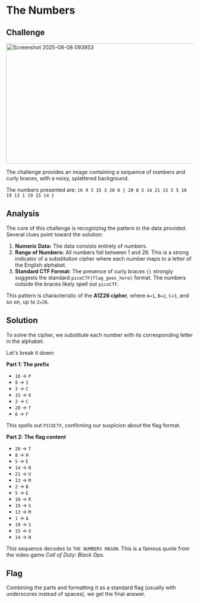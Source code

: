 # The Numbers

## Challenge
<img width="688" height="323" alt="Screenshot 2025-08-08 093953" src="https://github.com/user-attachments/assets/7d6d1026-21ed-4ae4-9e20-eb5d57ac70d2" />

The challenge provides an image containing a sequence of numbers and curly braces, with a noisy, splattered background.


The numbers presented are:
`16 9 3 15 3 20 6 { 20 8 5 14 21 13 2 5 18 19 13 1 19 15 14 }`

## Analysis

The core of this challenge is recognizing the pattern in the data provided. Several clues point toward the solution:

1.  **Numeric Data:** The data consists entirely of numbers.
2.  **Range of Numbers:** All numbers fall between 1 and 26. This is a strong indicator of a substitution cipher where each number maps to a letter of the English alphabet.
3.  **Standard CTF Format:** The presence of curly braces `{}` strongly suggests the standard `picoCTF{flag_goes_here}` format. The numbers outside the braces likely spell out `picoCTF`.

This pattern is characteristic of the **A1Z26 cipher**, where `A=1`, `B=2`, `C=3`, and so on, up to `Z=26`.

## Solution

To solve the cipher, we substitute each number with its corresponding letter in the alphabet.

Let's break it down:

**Part 1: The prefix**
*   `16` -> `P`
*   `9` -> `I`
*   `3` -> `C`
*   `15` -> `O`
*   `3` -> `C`
*   `20` -> `T`
*   `6` -> `F`

This spells out `PICOCTF`, confirming our suspicion about the flag format.

**Part 2: The flag content**
*   `20` -> `T`
*   `8` -> `H`
*   `5` -> `E`
*   `14` -> `N`
*   `21` -> `U`
*   `13` -> `M`
*   `2` -> `B`
*   `5` -> `E`
*   `18` -> `R`
*   `19` -> `S`
*   `13` -> `M`
*   `1` -> `A`
*   `19` -> `S`
*   `15` -> `O`
*   `14` -> `N`

This sequence decodes to `THE NUMBERS MASON`. This is a famous quote from the video game *Call of Duty: Black Ops*.

## Flag

Combining the parts and formatting it as a standard flag (usually with underscores instead of spaces), we get the final answer.
